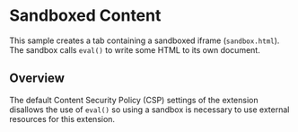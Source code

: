 # Sandboxed Content

This sample creates a tab containing a sandboxed iframe (`sandbox.html`).
The sandbox calls `eval()` to write some HTML to its own document.

## Overview

The default Content Security Policy (CSP) settings of the extension disallows the use of `eval()` so using a sandbox is necessary to use external resources for this extension.

